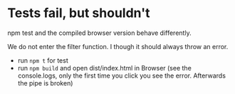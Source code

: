 # Tests fail, but shouldn't

npm test and the compiled browser version behave differently.

We do not enter the filter function. I though it should always throw an error.

* run `npm t` for test
* run `npm build` and open dist/index.html in Browser (see the console.logs, only the first time you click you see the error. Afterwards the pipe is broken)
